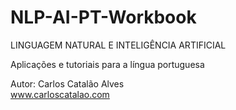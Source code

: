 # NLP-AI-PT-Workbook

LINGUAGEM NATURAL E INTELIGÊNCIA ARTIFICIAL

Aplicações e tutoriais para a língua portuguesa

Autor: Carlos Catalão Alves  
www.carloscatalao.com


